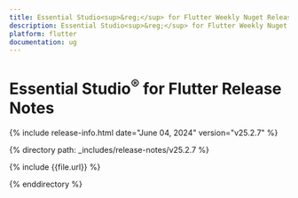 ```yaml
---
title: Essential Studio<sup>&reg;</sup> for Flutter Weekly Nuget Release Release Notes  
description: Essential Studio<sup>&reg;</sup> for Flutter Weekly Nuget Release Release Notes  
platform: flutter
documentation: ug
---
```


# Essential Studio<sup>&reg;</sup> for Flutter Release Notes  

{% include release-info.html date="June 04, 2024" version="v25.2.7" %} 

{% directory path: _includes/release-notes/v25.2.7 %}

{% include {{file.url}} %}

{% enddirectory %}